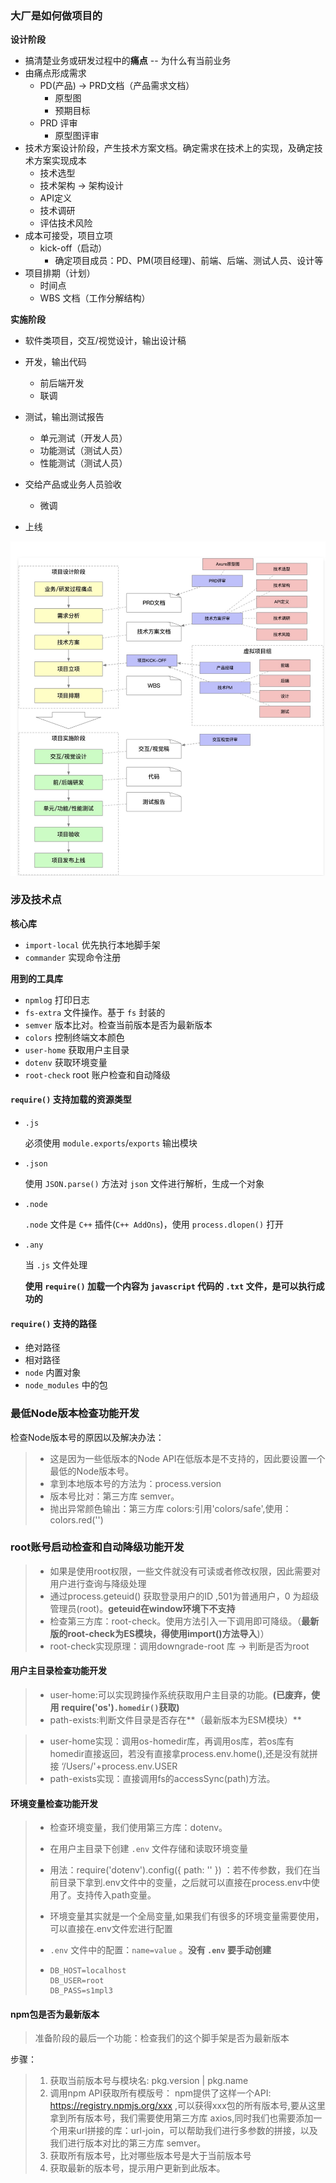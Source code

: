 ### 大厂是如何做项目的

**设计阶段**

- 搞清楚业务或研发过程中的**痛点** -- 为什么有当前业务
- 由痛点形成需求
  - PD(产品) -> PRD文档（产品需求文档）
    - 原型图
    - 预期目标
  - PRD 评审
    - 原型图评审
- 技术方案设计阶段，产生技术方案文档。确定需求在技术上的实现，及确定技术方案实现成本
  - 技术选型
  - 技术架构 -> 架构设计
  - API定义
  - 技术调研
  - 评估技术风险
- 成本可接受，项目立项
  - kick-off（启动）
    - 确定项目成员：PD、PM(项目经理)、前端、后端、测试人员、设计等
- 项目排期（计划）
  - 时间点
  - WBS 文档（工作分解结构）

**实施阶段**

- 软件类项目，交互/视觉设计，输出设计稿
- 开发，输出代码

  - 前后端开发
  - 联调
- 测试，输出测试报告

  - 单元测试（开发人员）
  - 功能测试（测试人员）
  - 性能测试（测试人员）
- 交给产品或业务人员验收

  - 微调
- 上线

![](image/0301.png)

### 涉及技术点

**核心库**

- `import-local` 优先执行本地脚手架
- `commander` 实现命令注册

**用到的工具库**

- `npmlog` 打印日志
- `fs-extra` 文件操作。基于 `fs` 封装的
- `semver` 版本比对。检查当前版本是否为最新版本
- `colors` 控制终端文本颜色
- `user-home` 获取用户主目录
- `dotenv` 获取环境变量
- `root-check` root 账户检查和自动降级

#### `require()` 支持加载的资源类型

- `.js`

  必须使用 `module.exports`/`exports` 输出模块

- `.json`

  使用 `JSON.parse()` 方法对 `json` 文件进行解析，生成一个对象

- `.node`

  `.node` 文件是 `C++` 插件(`C++ AddOns`)，使用 `process.dlopen()` 打开

- `.any`

  当 `.js` 文件处理

  **使用 `require()` 加载一个内容为 `javascript` 代码的 `.txt` 文件，是可以执行成功的**

#### `require()` 支持的路径

- 绝对路径
- 相对路径
- `node` 内置对象
- `node_modules` 中的包

### 最低Node版本检查功能开发

检查Node版本号的原因以及解决办法：

> - 这是因为一些低版本的Node API在低版本是不支持的，因此要设置一个最低的Node版本号。
> - 拿到本地版本号的方法为：process.version
> - 版本号比对：第三方库 semver。
> - 抛出异常颜色输出：第三方库 colors:引用'colors/safe',使用：colors.red('')

### root账号启动检查和自动降级功能开发

> - 如果是使用root权限，一些文件就没有可读或者修改权限，因此需要对用户进行查询与降级处理
> - 通过process.geteuid() 获取登录用户的ID ,501为普通用户，0 为超级管理员(root)。**geteuid在window环境下不支持**
> - 检查第三方库：root-check。使用方法引入一下调用即可降级。（**最新版的root-check为ES模块，得使用import()方法导入**)）
> - root-check实现原理：调用downgrade-root 库 -> 判断是否为root

#### 用户主目录检查功能开发

> - user-home:可以实现跨操作系统获取用户主目录的功能。**(已废弃，使用 require('os')`.homedir()`获取)**
> - path-exists:判断文件目录是否存在**（最新版本为ESM模块）**

> - user-home实现：调用os-homedir库，再调用os库，若os库有homedir直接返回，若没有直接拿process.env.home(),还是没有就拼接 ‘/Users/'+process.env.USER
> - path-exists实现：直接调用fs的accessSync(path)方法。

#### 环境变量检查功能开发

> - 检查环境变量，我们使用第三方库：dotenv。
>
> - 在用户主目录下创建 `.env` 文件存储和读取环境变量
>
> - 用法：require('dotenv').config({ path: '' }) ：若不传参数，我们在当前目录下拿到.env文件中的变量，之后就可以直接在process.env中使用了。支持传入path变量。
>
> - 环境变量其实就是一个全局变量,如果我们有很多的环境变量需要使用，可以直接在.env文件宏进行配置
>
> - `.env` 文件中的配置：`name=value` 。**没有 `.env` 要手动创建**
>
> - ```
>   DB_HOST=localhost
>   DB_USER=root
>   DB_PASS=s1mpl3
>   ```

#### npm包是否为最新版本

> 准备阶段的最后一个功能：检查我们的这个脚手架是否为最新版本

步骤：

> 1. 获取当前版本号与模块名: pkg.version | pkg.name
> 2. 调用npm API获取所有模版号：
>    npm提供了这样一个API: https://registry.npmjs.org/xxx ,可以获得xxx包的所有版本号,要从这里拿到所有版本号，我们需要使用第三方库 axios,同时我们也需要添加一个用来url拼接的库：url-join，可以帮助我们进行多参数的拼接，以及我们进行版本对比的第三方库 semver。
> 3. 获取所有版本号，比对哪些版本号是大于当前版本号
> 4. 获取最新的版本号，提示用户更新到此版本。

